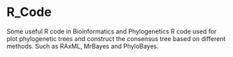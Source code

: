 # R_Code
Some useful R code in Bioinformatics and Phylogenetics
R code used for plot phylogenetic trees and construct the consensus tree based on different methods. Such as RAxML, MrBayes and PhyloBayes.
